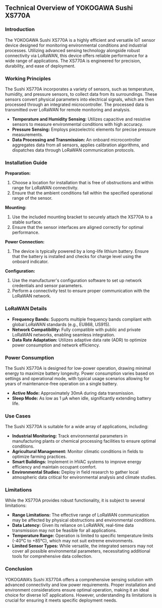 ## Technical Overview of YOKOGAWA Sushi XS770A

### Introduction
The YOKOGAWA Sushi XS770A is a highly efficient and versatile IoT sensor device designed for monitoring environmental conditions and industrial processes. Utilizing advanced sensing technology alongside robust connectivity via LoRaWAN, this device offers reliable performance for a wide range of applications. The XS770A is engineered for precision, durability, and ease of deployment.

### Working Principles
The Sushi XS770A incorporates a variety of sensors, such as temperature, humidity, and pressure sensors, to collect data from its surroundings. These sensors convert physical parameters into electrical signals, which are then processed through an integrated microcontroller. The processed data is transmitted over LoRaWAN for remote monitoring and analysis.

- **Temperature and Humidity Sensing:** Utilizes capacitive and resistive sensors to measure environmental conditions with high accuracy.
- **Pressure Sensing:** Employs piezoelectric elements for precise pressure measurements.
- **Data Processing and Transmission:** An onboard microcontroller aggregates data from all sensors, applies calibration algorithms, and dispatches data through LoRaWAN communication protocols.

### Installation Guide
**Preparation:**
1. Choose a location for installation that is free of obstructions and within range for LoRaWAN connectivity.
2. Ensure that the ambient conditions fall within the specified operational range of the sensor.

**Mounting:**
1. Use the included mounting bracket to securely attach the XS770A to a stable surface.
2. Ensure that the sensor interfaces are aligned correctly for optimal performance.

**Power Connection:**
1. The device is typically powered by a long-life lithium battery. Ensure that the battery is installed and checks for charge level using the onboard indicator.

**Configuration:**
1. Use the manufacturer's configuration software to set up network credentials and sensor parameters.
2. Perform a connectivity test to ensure proper communication with the LoRaWAN network.

### LoRaWAN Details
- **Frequency Bands:** Supports multiple frequency bands compliant with global LoRaWAN standards (e.g., EU868, US915).
- **Network Compatibility:** Fully compatible with public and private LoRaWAN networks, enabling seamless integration.
- **Data Rate Adaptation:** Utilizes adaptive data rate (ADR) to optimize power consumption and network efficiency.

### Power Consumption
The Sushi XS770A is designed for low-power operation, drawing minimal energy to maximize battery longevity. Power consumption varies based on settings and operational mode, with typical usage scenarios allowing for years of maintenance-free operation on a single battery.

- **Active Mode:** Approximately 30mA during data transmission.
- **Sleep Mode:** As low as 1 µA when idle, significantly extending battery life.

### Use Cases
The Sushi XS770A is suitable for a wide array of applications, including:

- **Industrial Monitoring:** Track environmental parameters in manufacturing plants or chemical processing facilities to ensure optimal conditions.
- **Agricultural Management:** Monitor climatic conditions in fields to optimize farming practices.
- **Smart Buildings:** Implement in HVAC systems to improve energy efficiency and maintain occupant comfort.
- **Environmental Studies:** Deploy in field research to gather local atmospheric data critical for environmental analysis and climate studies.

### Limitations
While the XS770A provides robust functionality, it is subject to several limitations:

- **Range Limitations:** The effective range of LoRaWAN communication may be affected by physical obstructions and environmental conditions.
- **Data Latency:** Given its reliance on LoRaWAN, real-time data transmission may not be feasible for all applications.
- **Temperature Range:** Operation is limited to specific temperature limits (-40°C to +85°C), which may not suit extreme environments.
- **Limited Sensor Types:** While versatile, the integrated sensors may not cover all possible environmental parameters, necessitating additional tools for comprehensive data collection.

### Conclusion
YOKOGAWA’s Sushi XS770A offers a comprehensive sensing solution with advanced connectivity and low power requirements. Proper installation and environment considerations ensure optimal operation, making it an ideal choice for diverse IoT applications. However, understanding its limitations is crucial for ensuring it meets specific deployment needs.